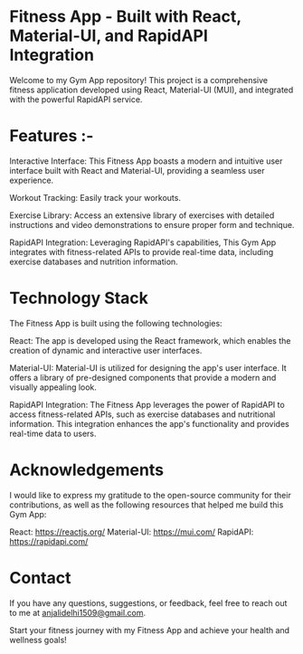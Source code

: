 # Fitness App - Built with React, Material-UI, and RapidAPI Integration

Welcome to my Gym App repository! This project is a comprehensive fitness application developed using React, Material-UI (MUI), and integrated with the powerful RapidAPI service.

# Features :-
Interactive Interface: This Fitness App boasts a modern and intuitive user interface built with React and Material-UI, providing a seamless user experience.

Workout Tracking: Easily track your workouts.

Exercise Library: Access an extensive library of exercises with detailed instructions and video demonstrations to ensure proper form and technique.

RapidAPI Integration: Leveraging RapidAPI's capabilities, This Gym App integrates with fitness-related APIs to provide real-time data, including exercise databases and nutrition information.

# Technology Stack
The Fitness App is built using the following technologies:

React: The app is developed using the React framework, which enables the creation of dynamic and interactive user interfaces.

Material-UI: Material-UI is utilized for designing the app's user interface. It offers a library of pre-designed components that provide a modern and visually appealing look.

RapidAPI Integration: The Fitness App leverages the power of RapidAPI to access fitness-related APIs, such as exercise databases and nutritional information. This integration enhances the app's functionality and provides real-time data to users.

# Acknowledgements
I would like to express my gratitude to the open-source community for their contributions, as well as the following resources that helped me build this Gym App:

React: https://reactjs.org/
Material-UI: https://mui.com/
RapidAPI: https://rapidapi.com/

# Contact
If you have any questions, suggestions, or feedback, feel free to reach out to me at anjalidelhi1509@gmail.com.

Start your fitness journey with my Fitness App and achieve your health and wellness goals!
